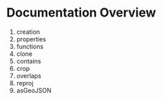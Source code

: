 # Documentation Overview

1) creation
2) properties
3) functions
4) clone
5) contains
6) crop
7) overlaps
8) reproj
9) asGeoJSON